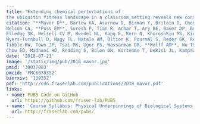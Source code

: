 ```yaml
---
title: "Extending chemical perturbations of
the ubiquitin fitness landscape in a classroom setting reveals new constraints on sequence tolerance."
citation: "**Mavor D**, Barlow KA, Asarnow D, Birman Y, Britain D, Chen W, Green EM, Kenner LR, Mensa B, Morinishi LS,
Nelson CA, **Poss EM**, Suresh P, Tian R, Arhar T, Ary BE, Bauer DP, Bergman ID, Brunetti RM, Chio CM, Dai SA, Dickinson MS,
Elledge SK, Helsell CV M, Hendel NL, Kang E, Kern N, Khoroshkin MS, Kirkemo LL, Lewis GR, Lou K, Marin WM, Maxwell AM, McTigue PF,
Myers-Turnbull D, Nagy TL, Natale AM, Oltion K, Pourmal S, Reder GK, Rettko NJ, Rohweder PJ, Schwarz DMC, Tan SK, Thomas PV,
Tibble RW, Town JP, Tsai MK, Ugur FS, Wassarman DR, **Wolff AM**, Wu TS, Bogdanoff D, **Li J**, Thorn KS, O’Conchúir S, Swaney DL,
Chow ED, Madhani HD, Redding S, Bolon DN, Kortemme T, DeRisi JL, Kampmann M, **Fraser JS**.  *Biology Open*. 2018."
date: '2018-07-23'
image: '/static/img/pub/2018_mavor.jpg'
pmid: '30037883'
pmcid: 'PMC6078352'
biorxiv: '139352'
pdf: 'http://cdn.fraserlab.com/publications/2018_mavor.pdf'
links:
- name: PUBS Code on GitHub
  url: https://github.com/fraser-lab/PUBS
- name: 'Course Syllabus: Physical Underpinnings of Biological Systems'
  url: http://fraserlab.com/pubs/
---
```

